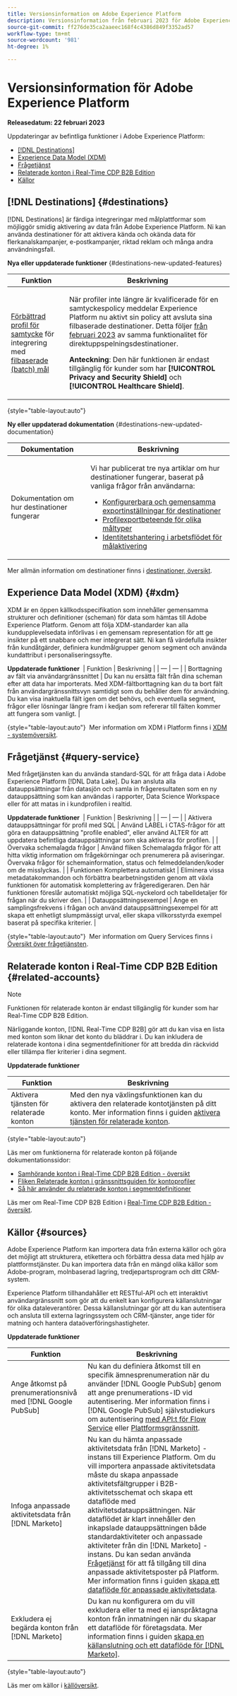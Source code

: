 ```yaml
---
title: Versionsinformation om Adobe Experience Platform
description: Versionsinformation från februari 2023 för Adobe Experience Platform.
source-git-commit: ff276de35ca2aaeec168f4c4386d849f3352ad57
workflow-type: tm+mt
source-wordcount: '981'
ht-degree: 1%

---
```


# Versionsinformation för Adobe Experience Platform

**Releasedatum: 22 februari 2023**

Uppdateringar av befintliga funktioner i Adobe Experience Platform:

- [[!DNL Destinations]](#destinations)
- [Experience Data Model (XDM)](#xdm)
- [Frågetjänst](#query-service)
- [Relaterade konton i Real-Time CDP B2B Edition](#related-accounts)
- [Källor](#sources)

## [!DNL Destinations] {#destinations}

[!DNL Destinations] är färdiga integreringar med målplattformar som möjliggör smidig aktivering av data från Adobe Experience Platform. Ni kan använda destinationer för att aktivera kända och okända data för flerkanalskampanjer, e-postkampanjer, riktad reklam och många andra användningsfall.

**Nya eller uppdaterade funktioner** {#destinations-new-updated-features}

| Funktion | Beskrivning |
| ----------- | ----------- |
| [Förbättrad profil för samtycke](/help/data-governance/enforcement/auto-enforcement.md#consent-policy-enhancement) för integrering med [filbaserade (batch) mål](/help/destinations/destination-types.md#file-based) | <p> När profiler inte längre är kvalificerade för en samtyckespolicy meddelar Experience Platform nu aktivt sin policy att avsluta sina filbaserade destinationer. Detta följer [från februari 2023](/help/release-notes/2023/january-2023.md#destinations-new-updated-functionality) av samma funktionalitet för direktuppspelningsdestinationer. </p> <p> <b>Anteckning</b>: Den här funktionen är endast tillgänglig för kunder som har **[!UICONTROL Privacy and Security Shield]** och **[!UICONTROL Healthcare Shield]**. </p> |

{style=&quot;table-layout:auto&quot;}

**Ny eller uppdaterad dokumentation** {#destinations-new-updated-documentation}

| Dokumentation | Beskrivning |
| ----------- | ----------- |
| Dokumentation om hur destinationer fungerar | <p>Vi har publicerat tre nya artiklar om hur destinationer fungerar, baserat på vanliga frågor från användarna:</p> <p><ul><li>[Konfigurerbara och gemensamma exportinställningar för destinationer](/help/destinations/how-destinations-work/destinations-configurations.md)</li><li>[Profilexportbeteende för olika måltyper](/help/destinations/how-destinations-work/profile-export-behavior.md)</li><li>[Identitetshantering i arbetsflödet för målaktivering](/help/destinations/how-destinations-work/identity-handling.md)</li></p> |

Mer allmän information om destinationer finns i [destinationer, översikt](../../destinations/home.md).

## Experience Data Model (XDM) {#xdm}

XDM är en öppen källkodsspecifikation som innehåller gemensamma strukturer och definitioner (scheman) för data som hämtas till Adobe Experience Platform. Genom att följa XDM-standarder kan alla kundupplevelsedata införlivas i en gemensam representation för att ge insikter på ett snabbare och mer integrerat sätt. Ni kan få värdefulla insikter från kundåtgärder, definiera kundmålgrupper genom segment och använda kundattribut i personaliseringssyfte.

**Uppdaterade funktioner**
&#x200B; | Funktion | Beskrivning | | — | — | | Borttagning av fält via användargränssnittet | Du kan nu ersätta fält från dina scheman efter att data har importerats. Med XDM-fältborttagning kan du ta bort fält från användargränssnittsvyn samtidigt som du behåller dem för användning. Du kan visa inaktuella fält igen om det behövs, och eventuella segment, frågor eller lösningar längre fram i kedjan som refererar till fälten kommer att fungera som vanligt. |

{style=&quot;table-layout:auto&quot;} &#x200B; Mer information om XDM i Platform finns i [XDM - systemöversikt](../../xdm/home.md). &#x200B;
<!-- Field deprecation: https://experienceleague.adobe.com/docs/experience-platform/xdm/tutorials/field-deprecation.html -->

## Frågetjänst {#query-service}

Med frågetjänsten kan du använda standard-SQL för att fråga data i Adobe Experience Platform [!DNL Data Lake]. Du kan ansluta alla datauppsättningar från datasjön och samla in frågeresultaten som en ny datauppsättning som kan användas i rapporter, Data Science Workspace eller för att matas in i kundprofilen i realtid.

**Uppdaterade funktioner**
&#x200B; | Funktion | Beskrivning | | — | — | | Aktivera datauppsättningar för profil med SQL | Använd LABEL i CTAS-frågor för att göra en datauppsättning &quot;profile enabled&quot;, eller använd ALTER för att uppdatera befintliga datauppsättningar som ska aktiveras för profilen. | | Övervaka schemalagda frågor | Använd fliken Schemalagda frågor för att hitta viktig information om frågekörningar och prenumerera på aviseringar. Övervaka frågor för schemainformation, status och felmeddelanden/koder om de misslyckas.  | | Funktionen Komplettera automatiskt | Eliminera vissa metadatakommandon och förbättra bearbetningstiden genom att växla funktionen för automatisk komplettering av frågeredigeraren. Den här funktionen föreslår automatiskt möjliga SQL-nyckelord och tabelldetaljer för frågan när du skriver den. | | Datauppsättningsexempel | Ange en samplingsfrekvens i frågan och använd datauppsättningsexempel för att skapa ett enhetligt slumpmässigt urval, eller skapa villkorsstyrda exempel baserat på specifika kriterier. |

{style=&quot;table-layout:auto&quot;} &#x200B; Mer information om Query Services finns i [Översikt över frågetjänsten](../../query-service/home.md). &#x200B;
<!-- Links for QS feature docs after release day: -->
<!-- Enable datasets for profile with SQL link: https://experienceleague.adobe.com/docs/experience-platform/query/sql/syntax.html#create-table-as-select -->
<!-- Monitor scheduled queries link: https://experienceleague.adobe.com/docs/experience-platform/query/monitor-queries.html  -->
<!-- Toggle auto-complete feature link: https://experienceleague.adobe.com/docs/experience-platform/query/ui/user-guide.html#auto-complete -->
<!-- dataset samples: https://experienceleague.adobe.com/docs/experience-platform/query/essential-concepts/dataset-samples.html -->

## Relaterade konton i Real-Time CDP B2B Edition {#related-accounts}

>[!NOTE]
>
>Funktionen för relaterade konton är endast tillgänglig för kunder som har Real-Time CDP B2B Edition.

Närliggande konton, [!DNL Real-Time CDP B2B] gör att du kan visa en lista med konton som liknar det konto du bläddrar i. Du kan inkludera de relaterade kontona i dina segmentdefinitioner för att bredda din räckvidd eller tillämpa fler kriterier i dina segment.

**Uppdaterade funktioner**

| Funktion | Beskrivning |
| --- | --- |
| Aktivera tjänsten för relaterade konton | Med den nya växlingsfunktionen kan du aktivera den relaterade kontotjänsten på ditt konto. Mer information finns i guiden [aktivera tjänsten för relaterade konton](../../rtcdp/b2b-ai-ml-services/related-accounts.md#enable). |

{style=&quot;table-layout:auto&quot;}

Läs mer om funktionerna för relaterade konton på följande dokumentationssidor:

- [Samhörande konton i Real-Time CDP B2B Edition - översikt](../../rtcdp/b2b-ai-ml-services/related-accounts.md)
- [Fliken Relaterade konton i gränssnittsguiden för kontoprofiler](../../rtcdp/accounts/account-profile-ui-guide.md#related-accounts-tab)
- [Så här använder du relaterade konton i segmentdefinitioner](../../rtcdp/segmentation/b2b.md#related-accounts)

Läs mer om Real-Time CDP B2B Edition i [Real-Time CDP B2B Edition - översikt](../../rtcdp/overview.md).

## Källor {#sources}

Adobe Experience Platform kan importera data från externa källor och göra det möjligt att strukturera, etikettera och förbättra dessa data med hjälp av plattformstjänster. Du kan importera data från en mängd olika källor som Adobe-program, molnbaserad lagring, tredjepartsprogram och ditt CRM-system.

Experience Platform tillhandahåller ett RESTful-API och ett interaktivt användargränssnitt som gör att du enkelt kan konfigurera källanslutningar för olika dataleverantörer. Dessa källanslutningar gör att du kan autentisera och ansluta till externa lagringssystem och CRM-tjänster, ange tider för matning och hantera dataöverföringshastigheter.

**Uppdaterade funktioner**

| Funktion | Beskrivning |
| --- | --- |
| Ange åtkomst på prenumerationsnivå med [!DNL Google PubSub] | Nu kan du definiera åtkomst till en specifik ämnesprenumeration när du använder [!DNL Google PubSub] genom att ange prenumerations-ID vid autentisering. Mer information finns i [!DNL Google PubSub] självstudiekurs om autentisering [med API:t för Flow Service](../../sources/tutorials/api/create/cloud-storage/google-pubsub.md) eller [Plattformsgränssnitt](../../sources/tutorials/ui/create/cloud-storage/google-pubsub.md). |
| Infoga anpassade aktivitetsdata från [!DNL Marketo] | Nu kan du hämta anpassade aktivitetsdata från [!DNL Marketo] -instans till Experience Platform. Om du vill importera anpassade aktivitetsdata måste du skapa anpassade aktivitetsfältgrupper i B2B-aktivitetsschemat och skapa ett dataflöde med aktivitetsdatauppsättningen. När dataflödet är klart innehåller den inkapslade datauppsättningen både standardaktiviteter och anpassade aktiviteter från din [!DNL Marketo] -instans. Du kan sedan använda [Frågetjänst](../../query-service/home.md) för att få tillgång till dina anpassade aktivitetsposter på Platform. Mer information finns i guiden [skapa ett dataflöde för anpassade aktivitetsdata](../../sources/tutorials/ui/create/adobe-applications/marketo-custom-activities.md). |
| Exkludera ej begärda konton från [!DNL Marketo] | Du kan nu konfigurera om du vill exkludera eller ta med ej ianspråktagna konton från inmatningen när du skapar ett dataflöde för företagsdata. Mer information finns i guiden [skapa en källanslutning och ett dataflöde för [!DNL Marketo]](../../sources/tutorials/ui/create/adobe-applications/marketo.md). |

{style=&quot;table-layout:auto&quot;}

Läs mer om källor i [källöversikt](../../sources/home.md).